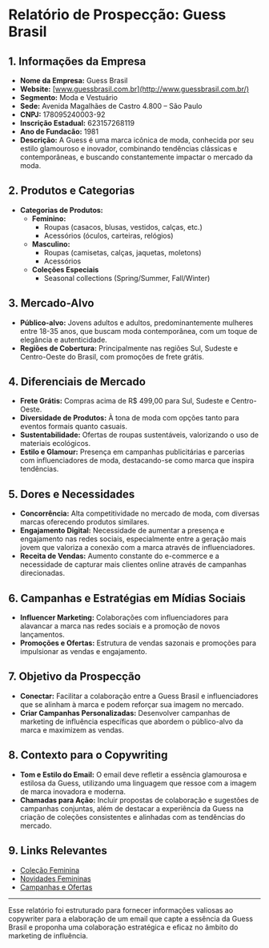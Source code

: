 # Relatório de Prospecção: Guess Brasil

## 1. Informações da Empresa
- **Nome da Empresa:** Guess Brasil
- **Website:** [www.guessbrasil.com.br](http://www.guessbrasil.com.br/)
- **Segmento:** Moda e Vestuário
- **Sede:** Avenida Magalhães de Castro 4.800 – São Paulo
- **CNPJ:** 178095240003-92
- **Inscrição Estadual:** 623157268119
- **Ano de Fundacão:** 1981
- **Descrição:** A Guess é uma marca icônica de moda, conhecida por seu estilo glamouroso e inovador, combinando tendências clássicas e contemporâneas, e buscando constantemente impactar o mercado da moda.

## 2. Produtos e Categorias
- **Categorias de Produtos:**
  - **Feminino:**
    - Roupas (casacos, blusas, vestidos, calças, etc.)
    - Acessórios (óculos, carteiras, relógios)
  - **Masculino:**
    - Roupas (camisetas, calças, jaquetas, moletons)
    - Acessórios 
  - **Coleções Especiais**
    - Seasonal collections (Spring/Summer, Fall/Winter)

## 3. Mercado-Alvo
- **Público-alvo:** Jovens adultos e adultos, predominantemente mulheres entre 18-35 anos, que buscam moda contemporânea, com um toque de elegância e autenticidade.
- **Regiões de Cobertura:** Principalmente nas regiões Sul, Sudeste e Centro-Oeste do Brasil, com promoções de frete grátis.

## 4. Diferenciais de Mercado
- **Frete Grátis:** Compras acima de R$ 499,00 para Sul, Sudeste e Centro-Oeste.
- **Diversidade de Produtos:** À tona de moda com opções tanto para eventos formais quanto casuais.
- **Sustentabilidade:** Ofertas de roupas sustentáveis, valorizando o uso de materiais ecológicos.
- **Estilo e Glamour:** Presença em campanhas publicitárias e parcerias com influenciadores de moda, destacando-se como marca que inspira tendências.

## 5. Dores e Necessidades
- **Concorrência:** Alta competitividade no mercado de moda, com diversas marcas oferecendo produtos similares.
- **Engajamento Digital:** Necessidade de aumentar a presença e engajamento nas redes sociais, especialmente entre a geração mais jovem que valoriza a conexão com a marca através de influenciadores.
- **Receita de Vendas:** Aumento constante do e-commerce e a necessidade de capturar mais clientes online através de campanhas direcionadas.

## 6. Campanhas e Estratégias em Mídias Sociais
- **Influencer Marketing:** Colaborações com influenciadores para alavancar a marca nas redes sociais e a promoção de novos lançamentos.
- **Promoções e Ofertas:** Estrutura de vendas sazonais e promoções para impulsionar as vendas e engajamento.

## 7. Objetivo da Prospecção
- **Conectar:** Facilitar a colaboração entre a Guess Brasil e influenciadores que se alinham à marca e podem reforçar sua imagem no mercado.
- **Criar Campanhas Personalizadas:** Desenvolver campanhas de marketing de influência específicas que abordem o público-alvo da marca e maximizem as vendas.

## 8. Contexto para o Copywriting
- **Tom e Estilo do Email:** O email deve refletir a essência glamourosa e estilosa da Guess, utilizando uma linguagem que ressoe com a imagem de marca inovadora e moderna.
- **Chamadas para Ação:** Incluir propostas de colaboração e sugestões de campanhas conjuntas, além de destacar a experiência da Guess na criação de coleções consistentes e alinhadas com as tendências do mercado.

## 9. Links Relevantes
- [Coleção Feminina](http://www.guessbrasil.com.br/feminino)
- [Novidades Femininas](http://www.guessbrasil.com.br/feminino-new-arrivals)
- [Campanhas e Ofertas](http://www.guessbrasil.com.br/sale)

---

Esse relatório foi estruturado para fornecer informações valiosas ao copywriter para a elaboração de um email que capte a essência da Guess Brasil e proponha uma colaboração estratégica e eficaz no âmbito do marketing de influência.